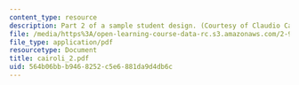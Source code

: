 ```yaml
---
content_type: resource
description: Part 2 of a sample student design. (Courtesy of Claudio Cairoli.)
file: /media/https%3A/open-learning-course-data-rc.s3.amazonaws.com/2-996-sailing-yacht-design-13-734-fall-2003/564b06bbb9468252c5e6881da9d4db6c_cairoli_2.pdf
file_type: application/pdf
resourcetype: Document
title: cairoli_2.pdf
uid: 564b06bb-b946-8252-c5e6-881da9d4db6c
---
```

